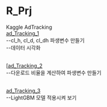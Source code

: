 # R_Prj

Kaggle AdTracking<br/>
[ad_Tracking_1](01_ad_down_RT_Github.md)<br />
--cl_h, cl_d, cl_dh 파생변수 만들기<br />
--데이터 시각화<br /><br />

[[ad_Tracking_2](02_ad_down_WT_Github.md)<br />
--다운로드 비율을 계산하여 파생변수 만들기<br /><br />

[ad_Tracking_3](03_ad_model_Github.md)<br />
--LightGBM 모델 적용시켜 보기
